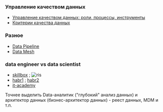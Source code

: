 ### Управление качеством данных
- [Управление качеством данных: роли, процессы, инструменты](https://habr.com/ru/articles/694690/)
- [Критерии качества данных](https://loginom.ru/blog/data-quality-criteria) 

### Разное
- [Data Pipeline](https://habr.com/ru/articles/900640/)
- [Data Mesh](https://habr.com/ru/articles/903822/)

### data engineer vs data scientist
- [skillbox](https://skillbox.ru/media/code/data-engineer-kto-eto-takoy-chem-zanimaetsya-kak-im-stat/) ; ![ris](https://skillbox.ru/upload/setka_images/13090430052023_e3290dbb72defb8fcdfb9be73471691f94fd4b39.jpg)
- [habr1](https://habr.com/ru/companies/skillfactory/articles/552432/) ; [habr2](https://habr.com/ru/companies/netologyru/articles/496082/)
- [it-academy](https://www.it-academy.by/media/stati/data-science/)

Точнее выделить Data-аналитик ("глубокий" анализ данных) и архитектор данных (бизнес-архитектор данных) - реест данных, MDM и т.п.
